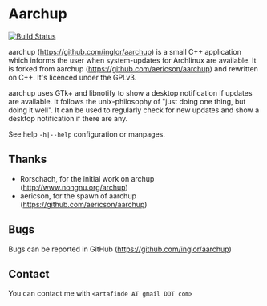 # Aarchup

[![Build Status](https://travis-ci.com/inglor/aarchup.svg?branch=cpp)](https://travis-ci.com/inglor/aarchup)

aarchup (https://github.com/inglor/aarchup) is a small C++ application which informs the user when system-updates for Archlinux are available.
It is forked from aarchup (https://github.com/aericson/aarchup) and rewritten on C++. It's licenced under the GPLv3.

aarchup uses GTk+ and libnotify to show a desktop notification if updates are available. It follows the unix-philosophy of "just doing one thing, but doing  it  well". It  can be used to regularly check for new updates and show a desktop notification if there are any.

See help `-h|--help` configuration or manpages.

## Thanks

* Rorschach, for the initial work on archup (http://www.nongnu.org/archup)
* aericson, for the spawn of aarchup (https://github.com/aericson/aarchup)

## Bugs

Bugs can be reported in GitHub (https://github.com/inglor/aarchup)

## Contact

You can contact me with `<artafinde AT gmail DOT com>`
